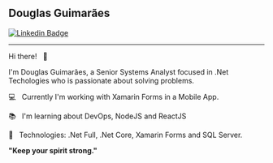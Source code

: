 ## Douglas Guimarães

[![Linkedin Badge](https://img.shields.io/badge/-douglasmguimaraes-blue?style=flat-square&logo=Linkedin&logoColor=white&link=https://www.linkedin.com/in/douglasmguimaraes/)](https://www.linkedin.com/in/douglasmguimaraes/)

---

Hi there! &nbsp; :metal:

I'm Douglas Guimarães, a Senior Systems Analyst focused in .Net Techologies who is passionate about solving problems.


:computer: &nbsp; Currently I'm working with Xamarin Forms in a Mobile App.

:books: &nbsp; I'm learning about DevOps, NodeJS and ReactJS

:book: &nbsp; Technologies: .Net Full, .Net Core, Xamarin Forms and SQL Server.

**"Keep your spirit strong."**
